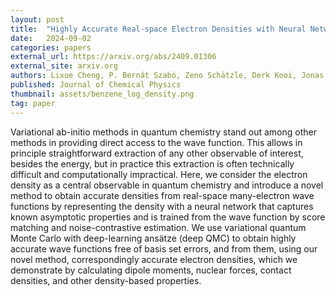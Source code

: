 ```yaml
---
layout: post
title:  "Highly Accurate Real-space Electron Densities with Neural Networks"
date:   2024-09-02
categories: papers
external_url: https://arxiv.org/abs/2409.01306
external_site: arxiv.org
authors: Lixue Cheng, P. Bernát Szabó, Zeno Schätzle, Derk Kooi, Jonas Köhler, Klaas J. H. Giesbertz, Frank Noé, Jan Hermann, Paola Gori-Giorgi, Adam Foster
published: Journal of Chemical Physics
thumbnail: assets/benzene_log_density.png
tag: paper
---
```


Variational ab-initio methods in quantum chemistry stand out among other methods in providing direct access to the wave function. This allows in principle straightforward extraction of any other observable of interest, besides the energy, but in practice this extraction is often technically difficult and computationally impractical. Here, we consider the electron density as a central observable in quantum chemistry and introduce a novel method to obtain accurate densities from real-space many-electron wave functions by representing the density with a neural network that captures known asymptotic properties and is trained from the wave function by score matching and noise-contrastive estimation. We use variational quantum Monte Carlo with deep-learning ansätze (deep QMC) to obtain highly accurate wave functions free of basis set errors, and from them, using our novel method, correspondingly accurate electron densities, which we demonstrate by calculating dipole moments, nuclear forces, contact densities, and other density-based properties.
<!--more-->
